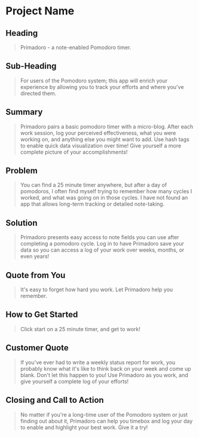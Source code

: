 
# Project Name #

<!-- 
> This material was originally posted [here](http://www.quora.com/What-is-Amazons-approach-to-product-development-and-product-management). It is reproduced here for posterities sake.

There is an approach called "working backwards" that is widely used at Amazon. They work backwards from the customer, rather than starting with an idea for a product and trying to bolt customers onto it. While working backwards can be applied to any specific product decision, using this approach is especially important when developing new products or features.

For new initiatives a product manager typically starts by writing an internal press release announcing the finished product. The target audience for the press release is the new/updated product's customers, which can be retail customers or internal users of a tool or technology. Internal press releases are centered around the customer problem, how current solutions (internal or external) fail, and how the new product will blow away existing solutions.

If the benefits listed don't sound very interesting or exciting to customers, then perhaps they're not (and shouldn't be built). Instead, the product manager should keep iterating on the press release until they've come up with benefits that actually sound like benefits. Iterating on a press release is a lot less expensive than iterating on the product itself (and quicker!).

If the press release is more than a page and a half, it is probably too long. Keep it simple. 3-4 sentences for most paragraphs. Cut out the fat. Don't make it into a spec. You can accompany the press release with a FAQ that answers all of the other business or execution questions so the press release can stay focused on what the customer gets. My rule of thumb is that if the press release is hard to write, then the product is probably going to suck. Keep working at it until the outline for each paragraph flows. 

Oh, and I also like to write press-releases in what I call "Oprah-speak" for mainstream consumer products. Imagine you're sitting on Oprah's couch and have just explained the product to her, and then you listen as she explains it to her audience. That's "Oprah-speak", not "Geek-speak".

Once the project moves into development, the press release can be used as a touchstone; a guiding light. The product team can ask themselves, "Are we building what is in the press release?" If they find they're spending time building things that aren't in the press release (overbuilding), they need to ask themselves why. This keeps product development focused on achieving the customer benefits and not building extraneous stuff that takes longer to build, takes resources to maintain, and doesn't provide real customer benefit (at least not enough to warrant inclusion in the press release).
 -->
 
## Heading ##
  > Primadoro - a note-enabled Pomodoro timer.
  

## Sub-Heading ##
  > For users of the Pomodoro system; this app will enrich your experience by allowing you to track your efforts and where you've directed them.

## Summary ##
  > Primadoro pairs a basic pomodoro timer with a micro-blog. After each work session, log your perceived effectiveness, what you were working on,
    and anything else you might want to add. Use hash tags to enable quick data visualization over time! Give yourself a more complete picture of your
    accomplishments!

## Problem ##
  > You can find a 25 minute timer anywhere, but after a day of pomodoros, I often find myself trying to remember how many cycles I 
    worked, and what was going on in those cycles. I have not found an app that allows long-term tracking or detailed note-taking.

## Solution ##
  > Primadoro presents easy access to note fields you can use after completing a pomodoro cycle.
    Log in to have Primadoro save your data so you can access a log of your work over weeks, months, or even years!

## Quote from You ##
  > It's easy to forget how hard you work. Let Primadoro help you remember.

## How to Get Started ##
  > Click start on a 25 minute timer, and get to work!

## Customer Quote ##
  > If you've ever had to write a weekly status report for work, you probably know what it's like to
    think back on your week and come up blank. Don't let this happen to you! Use Primadoro as you work, 
    and give yourself a complete log of your efforts!

## Closing and Call to Action ##
  > No matter if you're a long-time user of the Pomodoro system or just finding out about it,
    Primadoro can help you timebox and log your day to enable and highlight your best work. 
    Give it a try!
